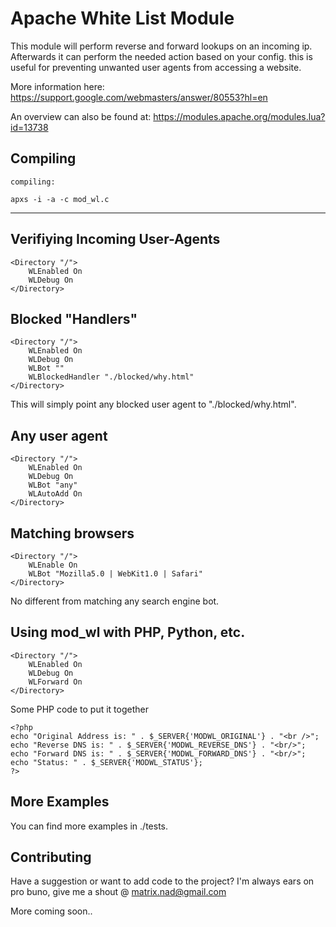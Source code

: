 Apache White List Module
===================================================

This module will perform reverse and forward lookups on an incoming ip.
Afterwards it can perform the needed action based on your config. this is useful for preventing unwanted user agents from accessing a 
website. 

More information here:
https://support.google.com/webmasters/answer/80553?hl=en

An overview can also be found at:
https://modules.apache.org/modules.lua?id=13738


Compiling
------------------------------------

	compiling:

	apxs -i -a -c mod_wl.c

------------------------------------

Verifiying Incoming User-Agents
------------------------------------

	<Directory "/">
		WLEnabled On
		WLDebug On
	</Directory>


Blocked "Handlers"
---------------------

	<Directory "/">
		WLEnabled On
		WLDebug On
		WLBot ""
		WLBlockedHandler "./blocked/why.html"
	</Directory>

This will simply point any blocked user agent to "./blocked/why.html".

Any user agent
-----------------

	<Directory "/">
		WLEnabled On
		WLDebug On
		WLBot "any"
		WLAutoAdd On
	</Directory>

Matching browsers
------------------

	<Directory "/">
		WLEnable On
		WLBot "Mozilla5.0 | WebKit1.0 | Safari"
	</Directory>

No different from matching any search engine
bot.


Using mod_wl with PHP, Python, etc.
-----------------------------------

	<Directory "/">
		WLEnabled On
		WLDebug On
		WLForward On
	</Directory>

Some PHP code to put it together
```
<?php
echo "Original Address is: " . $_SERVER{'MODWL_ORIGINAL'} . "<br />";
echo "Reverse DNS is: " . $_SERVER{'MODWL_REVERSE_DNS'} . "<br/>";
echo "Forward DNS is: " . $_SERVER{'MODWL_FORWARD_DNS'} . "<br/>";
echo "Status: " . $_SERVER{'MODWL_STATUS'};
?>
```


More Examples
------------------
You can find more examples in ./tests. 


Contributing
-----------------
Have a suggestion or want to add code to the 
project? I'm always ears on pro buno, give me a shout
@ matrix.nad@gmail.com   

More coming soon..
